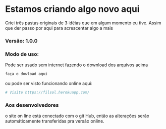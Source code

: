 # Estamos criando algo novo aqui

Criei três pastas originais de 3 idéias que em algum momento eu tive. Assim que der passo por aqui para acrescentar algo a mais

### Versão: 1.0.0

### Modo de uso:

Pode ser usado sem internet fazendo o download dos arquivos acima
```sh
faça o dowload aqui
```


ou pode ser visto funcionando online aqui:
```sh
# Visite https://filsol.herokuapp.com/
```

### Aos desenvolvedores

o site on line está conectado com o git Hub, então as alterações serão automáticamente transferidas pra versão online.
